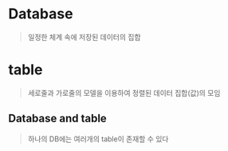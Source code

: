 # Database

> 일정한 체계 속에 저장된 데이터의 집합

# table

>세로줄과 가로줄의 모델을 이용하여 정렬된 데이터 집합(값)의 모임

## Database and table

> 하나의 DB에는 여러개의 table이 존재할 수 있다

